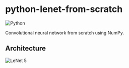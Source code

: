 # python-lenet-from-scratch
![Python](https://img.shields.io/badge/Python-3476AB?style=for-the-badge&logo=python&logoColor=white&labelColor=101010)

Convolutional neural network from scratch using NumPy.

## Architecture

![LeNet 5](https://i.imgur.com/TtGiXI2.png)

